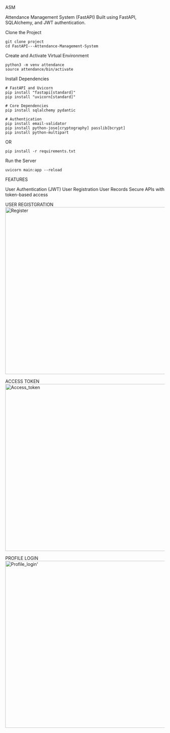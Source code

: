ASM

Attendance Management System (FastAPI)
Built using FastAPI, SQLAlchemy, and JWT authentication.

Clone the Project
```
git clone project
cd FastAPI---Attendance-Management-System
```

Create and Activate Virtual Environment
```
python3 -m venv attendance
source attendance/bin/activate
```

Install Dependencies
```
# FastAPI and Uvicorn
pip install "fastapi[standard]"
pip install "uvicorn[standard]"

# Core Dependencies
pip install sqlalchemy pydantic

# Authentication
pip install email-validator
pip install python-jose[cryptography] passlib[bcrypt]
pip install python-multipart
```
OR
```
pip install -r requirements.txt
```

Run the Server
```
uvicorn main:app --reload
```


FEATURES

User Authentication (JWT)
User Registration
User Records
Secure APIs with token-based access



USER REGISTGRATION
<img width="1739" height="526" alt="Register" src="https://github.com/user-attachments/assets/5ea51864-fdcc-46d4-8a26-1852875b5a91" />

ACCESS TOKEN
<img width="1739" height="526" alt="Access_token" src="https://github.com/user-attachments/assets/f32b9153-1959-45d8-88df-0ece1abc1de9" />

PROFILE LOGIN
<img width="1739" height="526" alt="Profile_login'" src="https://github.com/user-attachments/assets/3538bb7b-6a40-4c69-beec-d8c3cba854ba" />

